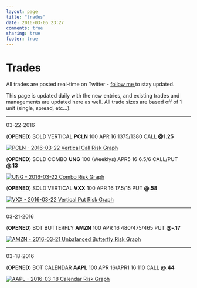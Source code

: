 ```yaml
---
layout: page
title: "trades"
date: 2016-03-05 23:27
comments: true
sharing: true
footer: true
---
```


Trades
==============

All trades are posted real-time on Twitter - <a href="https://twitter.com/theta_positive/">follow me </a> to stay updated.

This page is updated daily with the new entries, and existing trades and managements are updated here as well. All trade sizes are based off of 1 unit (single, spread, etc...).

***

03-22-2016

(**OPENED**) SOLD VERTICAL **PCLN** 100 APR 16 1375/1380 CALL **@1.25**

[![PCLN - 2016-03-22 Vertical Call Risk Graph](/images/pages/trades/03222016_pcln_call_vertical_risk_graph.png)](/images/pages/trades/03222016_pcln_call_vertical_risk_graph.png)

(**OPENED**) SOLD COMBO **UNG** 100 (Weeklys) APR5 16 6.5/6 CALL/PUT **@.13**

[![UNG - 2016-03-22 Combo Risk Graph](/images/pages/trades/03222016_ung_combo_risk_graph.png)](/images/pages/trades/03222016_ung_combo_risk_graph.png)

(**OPENED**) SOLD VERTICAL **VXX** 100 APR 16 17.5/15 PUT **@.58**

[![VXX - 2016-03-22 Vertical Put Risk Graph](/images/pages/trades/03222016_vxx_put_vertical_risk_graph.png)](/images/pages/trades/03222016_vxx_put_vertical_risk_graph.png)

***

03-21-2016

(**OPENED**) BOT BUTTERFLY **AMZN** 100 APR 16 480/475/465 PUT **@-.17**

[![AMZN - 2016-03-21 Unbalanced Butterfly Risk Graph](/images/pages/trades/03212016_amzn_bfly_risk_graph.png)](/images/pages/trades/03212016_amzn_bfly_risk_graph.png)

***

03-18-2016

(**OPENED**) BOT CALENDAR **AAPL** 100 APR 16/APR1 16 110 CALL **@.44**

[![AAPL - 2016-03-18 Calendar Risk Graph](/images/pages/trades/03182016_aapl_calendar_risk_graph.png)](/images/pages/trades/03182016_aapl_calendar_risk_graph.png)
